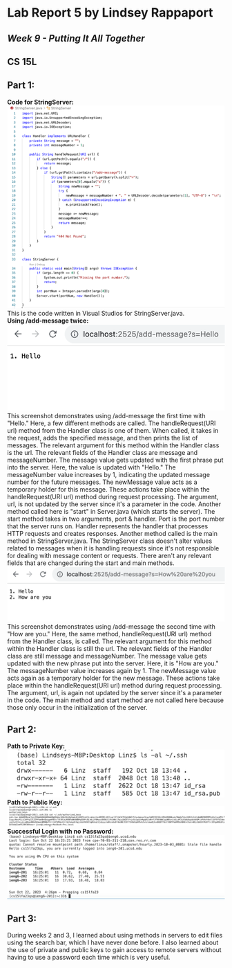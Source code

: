 # Lab Report 5 by Lindsey Rappaport
## *Week 9 - Putting It All Together*
## CS 15L

## **Part 1:** <br/>
**Code for StringServer:** <br/>
![Image](codePart1.png) <br/>
This is the code written in Visual Studios for StringServer.java. <br/>
**Using /add-message twice:** <br/>
![Image](firstRun.png) <br/>
This screenshot demonstrates using /add-message the first time with "Hello." Here, a few different methods are called. The handleRequest(URI url) method from the Handler class is one of them. When called, it takes in the request, adds the specified message, and then prints the list of messages. The relevant argument for this method within the Handler class is the url. The relevant fields of the Handler class are message and messageNumber. The message value gets updated with the first phrase put into the server. Here, the value is updated with "Hello." The messageNumber value increases by 1, indicating the updated message number for the future messages. The newMessage value acts as a temporary holder for this message. These actions take place within the handleRequest(URI url) method during request processing. The argument, url, is not updated by the server since it's a parameter in the code. Another method called here is "start" in Server.java (which starts the server). The start method takes in two arguments, port & handler. Port is the port number that the server runs on. Handler represents the handler that processes HTTP requests and creates responses. Another method called is the main method in StringServer.java. The StringServer class doesn't alter values related to messages when it is handling requests since it's not responsible for dealing with message content or requests. There aren't any relevant fields that are changed during the start and main methods.
<br/>
![Image](secondRun.png) <br/>
This screenshot demonstrates using /add-message the second time with "How are you." Here, the same method, handleRequest(URI url) method from the Handler class, is called. The relevant argument for this method within the Handler class is still the url. The relevant fields of the Handler class are still message and messageNumber. The message value gets updated with the new phrase put into the server. Here, it is "How are you." The messageNumber value increases again by 1. The newMessage value acts again as a temporary holder for the new message. These actions take place within the handleRequest(URI url) method during request processing. The argument, url, is again not updated by the server since it's a parameter in the code. The main method and start method are not called here because those only occur in the initialization of the server.
<br/>


## **Part 2:** <br/>
**Path to Private Key:** <br/>
![Image](privPath.png) <br/>
**Path to Public Key:** <br/>
![Image](pubPath.png) <br/>
**Successful Login with no Password:** <br/>
![Image](successNoPW.png) <br/>

## **Part 3:** <br/>
During weeks 2 and 3, I learned about using methods in servers to edit files using the search bar, which I have never done before. I also learned about the use of private and public keys to gain access to remote servers without having to use a password each time which is very useful.
<br/>
